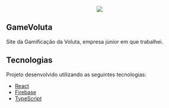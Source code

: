 <div align="center">
  <img src="https://user-images.githubusercontent.com/83314995/184026078-9ef668ed-5ab4-4005-8256-2e9699db6412.svg" />
</div>

## GameVoluta

Site da Gamificação da Voluta, empresa júnior em que trabalhei.

## Tecnologias

Projeto desenvolvido utilizando as seguintes tecnologias:

- [React](https://reactjs.org)
- [Firebase](https://firebase.google.com/)
- [TypeScript](https://www.typescriptlang.org/)
